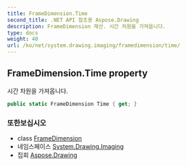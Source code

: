 ```yaml
---
title: FrameDimension.Time
second_title: .NET API 참조용 Aspose.Drawing
description: FrameDimension 재산. 시간 차원을 가져옵니다.
type: docs
weight: 40
url: /ko/net/system.drawing.imaging/framedimension/time/
---
```

## FrameDimension.Time property

시간 차원을 가져옵니다.

```csharp
public static FrameDimension Time { get; }
```

### 또한보십시오

* class [FrameDimension](../)
* 네임스페이스 [System.Drawing.Imaging](../../framedimension/)
* 집회 [Aspose.Drawing](../../../)


